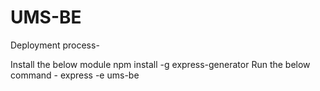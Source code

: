 # UMS-BE


Deployment process- 

Install the below module
    npm install -g express-generator
Run the below command -
    express -e ums-be